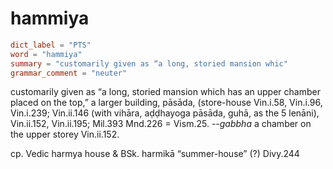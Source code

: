 # hammiya

``` toml
dict_label = "PTS"
word = "hammiya"
summary = "customarily given as “a long, storied mansion whic"
grammar_comment = "neuter"
```

customarily given as “a long, storied mansion which has an upper chamber placed on the top,” a larger building, pāsāda, (store\-house Vin.i.58, Vin.i.96, Vin.i.239; Vin.ii.146 (with vihāra, aḍḍhayoga pāsāda, guhā, as the 5 lenāni), Vin.ii.152, Vin.ii.195; Mil.393 Mnd.226 = Vism.25. *\-\-gabbha* a chamber on the upper storey Vin.ii.152.

cp. Vedic harmya house & BSk. harmikā “summer\-house” (?) Divy.244

